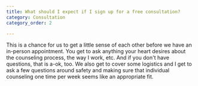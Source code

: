 ```yaml
---
title: What should I expect if I sign up for a free consultation?
category: Consultation
category_order: 2

---
```


<p>This is a chance for us to get a little sense of each other before we have an in-person appointment. You get to ask anything your heart desires about the counseling process, the way I work, etc. And if you don't have questions, that is a-ok, too. We also get to cover some logistics and I get to ask a few questions around safety and making sure that individual counseling one time per week seems like an appropriate fit.</p>

